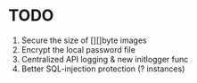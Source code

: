 # TODO
1. Secure the size of [][]byte images
2. Encrypt the local password file
3. Centralized API logging & new initlogger func
4. Better SQL-injection protection (? instances)